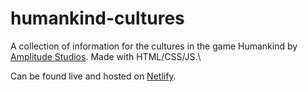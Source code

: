 # humankind-cultures

A collection of information for the cultures in the game Humankind by [Amplitude Studios](https://www.amplitude-studios.com/). Made with HTML/CSS/JS.\

Can be found live and hosted on [Netlify](https://humankindcultures.netlify.app/).
